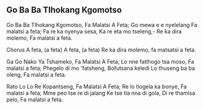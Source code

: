 ## Go Ba Ba Tlhokang Kgomotso

Go Ba Ba Tlhokang Kgomotso, Fa Malatsi A Feta;
Go mewa e e nyelelang Fa malatsi a feta;
Fa re ka nyenya sesa, Ka re eta mo tseleng,-
Re ka dira molemo, Fa malatsi a feta.

Chorus
A feta, (a feta) A feta, (a feta)
Re ka dira molemo, fa matsatsi a feta.

Ga Go Nako Ya Tshameko, Fa Malatsi A Feta;
Lo nne fatlhogo tsa moso, Fa malatsi a feta;
Phegelo di mo 'fatsheng, Bofutsana keledi
Lo thuseng ba ba oleng, Fa malatsi a feta.

Rato Lo Lo Re Kopantseng, Fa Malatsi A Feta;
Re lo tlogela ka bonye, Fa malatsi a feta;
Mme peo tse re di jalang Ke tse tla nna di gola,
Di re thamisa pelo, Fa malatsi a feta.

